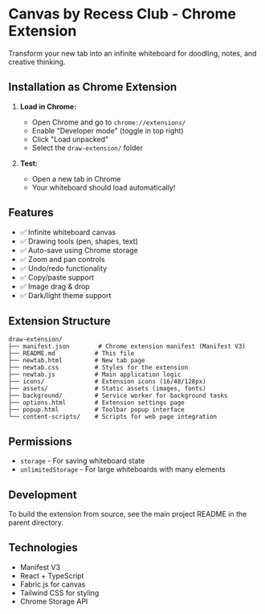 # Canvas by Recess Club - Chrome Extension

Transform your new tab into an infinite whiteboard for doodling, notes, and creative thinking.

## Installation as Chrome Extension

1. **Load in Chrome:**
   - Open Chrome and go to `chrome://extensions/`
   - Enable "Developer mode" (toggle in top right)
   - Click "Load unpacked"
   - Select the `draw-extension/` folder

2. **Test:**
   - Open a new tab in Chrome
   - Your whiteboard should load automatically!

## Features

- ✅ Infinite whiteboard canvas
- ✅ Drawing tools (pen, shapes, text)
- ✅ Auto-save using Chrome storage
- ✅ Zoom and pan controls
- ✅ Undo/redo functionality
- ✅ Copy/paste support
- ✅ Image drag & drop
- ✅ Dark/light theme support

## Extension Structure

```
draw-extension/
├── manifest.json        # Chrome extension manifest (Manifest V3)
├── README.md           # This file
├── newtab.html         # New tab page
├── newtab.css          # Styles for the extension
├── newtab.js           # Main application logic
├── icons/              # Extension icons (16/48/128px)
├── assets/             # Static assets (images, fonts)
├── background/         # Service worker for background tasks
├── options.html        # Extension settings page
├── popup.html          # Toolbar popup interface
└── content-scripts/    # Scripts for web page integration
```

## Permissions

- `storage` - For saving whiteboard state
- `unlimitedStorage` - For large whiteboards with many elements

## Development

To build the extension from source, see the main project README in the parent directory.

## Technologies

- Manifest V3
- React + TypeScript
- Fabric.js for canvas
- Tailwind CSS for styling
- Chrome Storage API
